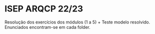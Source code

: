 # ISEP ARQCP 22/23
Resolução dos exercícios dos módulos (1 a 5) + Teste modelo resolvido.
Enunciados encontram-se em cada folder.
